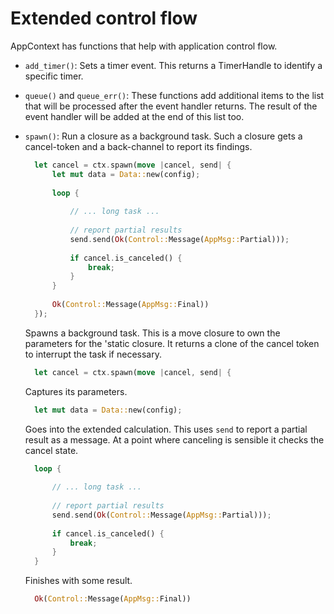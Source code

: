 
# Extended control flow

AppContext has functions that help with application control flow.

- `add_timer()`: Sets a timer event. This returns a TimerHandle
  to identify a specific timer.
  
- `queue()` and `queue_err()`: These functions add additional
  items to the list that will be processed after the event
  handler returns. The result of the event handler will be added
  at the end of this list too.
  
- `spawn()`: Run a closure as a background task. Such a closure
  gets a cancel-token and a back-channel to report its findings.
  
  ```rust
    let cancel = ctx.spawn(move |cancel, send| {
        let mut data = Data::new(config);
    
        loop {
            
            // ... long task ...
            
            // report partial results
            send.send(Ok(Control::Message(AppMsg::Partial)));
            
            if cancel.is_canceled() {
                break;
            }
        }
        
        Ok(Control::Message(AppMsg::Final))
    });
  ```  
  Spawns a background task. This is a move closure to own the
  parameters for the 'static closure. It returns a clone of the
  cancel token to interrupt the task if necessary.
  
  ```rust
    let cancel = ctx.spawn(move |cancel, send| {
  ```  
  Captures its parameters.
  
  ```rust
    let mut data = Data::new(config);
  ```  
  Goes into the extended calculation. This uses `send` to report
  a partial result as a message. At a point where canceling is
  sensible it checks the cancel state.
  
  ```rust
    loop {
            
        // ... long task ...
        
        // report partial results
        send.send(Ok(Control::Message(AppMsg::Partial)));
        
        if cancel.is_canceled() {
            break;
        }
    }
  ```  
  Finishes with some result.
  
  ```rust
    Ok(Control::Message(AppMsg::Final))
  ```  
[refRatEvent]: https://docs.rs/rat-event/latest/rat_event/

[refControl]: https://docs.rs/rat-salsa/latest/rat_salsa/enum.Control.html

[refRatWidget]: https://docs.rs/rat-widget/latest/rat_widget/

[refAppContext]: https://docs.rs/rat-salsa/latest/rat_salsa/struct.AppContext.html

[refConsumedEvent]: https://docs.rs/rat-event/latest/rat_event/trait.ConsumedEvent.html
